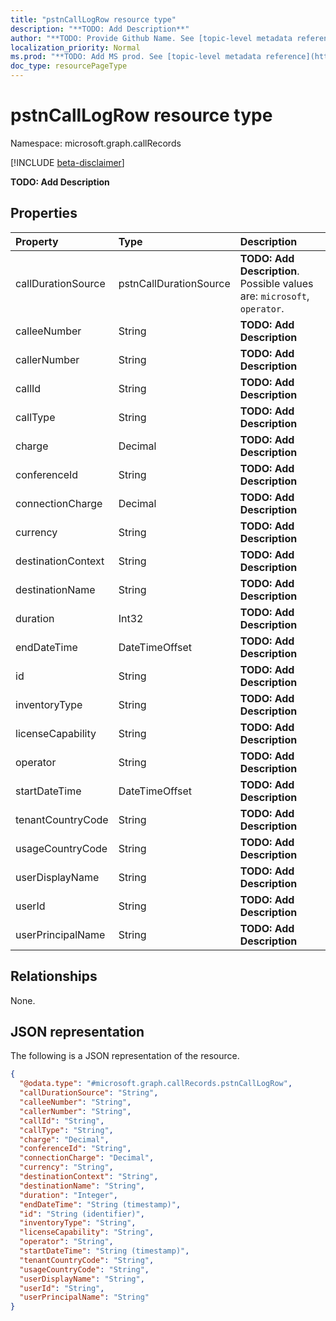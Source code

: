 ```yaml
---
title: "pstnCallLogRow resource type"
description: "**TODO: Add Description**"
author: "**TODO: Provide Github Name. See [topic-level metadata reference](https://msgo.azurewebsites.net/add/document/guidelines/metadata.html#topic-level-metadata)**"
localization_priority: Normal
ms.prod: "**TODO: Add MS prod. See [topic-level metadata reference](https://msgo.azurewebsites.net/add/document/guidelines/metadata.html#topic-level-metadata)**"
doc_type: resourcePageType
---
```


# pstnCallLogRow resource type

Namespace: microsoft.graph.callRecords

[!INCLUDE [beta-disclaimer](../../includes/beta-disclaimer.md)]

**TODO: Add Description**

## Properties
|Property|Type|Description|
|:---|:---|:---|
|callDurationSource|pstnCallDurationSource|**TODO: Add Description**. Possible values are: `microsoft`, `operator`.|
|calleeNumber|String|**TODO: Add Description**|
|callerNumber|String|**TODO: Add Description**|
|callId|String|**TODO: Add Description**|
|callType|String|**TODO: Add Description**|
|charge|Decimal|**TODO: Add Description**|
|conferenceId|String|**TODO: Add Description**|
|connectionCharge|Decimal|**TODO: Add Description**|
|currency|String|**TODO: Add Description**|
|destinationContext|String|**TODO: Add Description**|
|destinationName|String|**TODO: Add Description**|
|duration|Int32|**TODO: Add Description**|
|endDateTime|DateTimeOffset|**TODO: Add Description**|
|id|String|**TODO: Add Description**|
|inventoryType|String|**TODO: Add Description**|
|licenseCapability|String|**TODO: Add Description**|
|operator|String|**TODO: Add Description**|
|startDateTime|DateTimeOffset|**TODO: Add Description**|
|tenantCountryCode|String|**TODO: Add Description**|
|usageCountryCode|String|**TODO: Add Description**|
|userDisplayName|String|**TODO: Add Description**|
|userId|String|**TODO: Add Description**|
|userPrincipalName|String|**TODO: Add Description**|

## Relationships
None.

## JSON representation
The following is a JSON representation of the resource.
<!-- {
  "blockType": "resource",
  "@odata.type": "microsoft.graph.callRecords.pstnCallLogRow"
}
-->
``` json
{
  "@odata.type": "#microsoft.graph.callRecords.pstnCallLogRow",
  "callDurationSource": "String",
  "calleeNumber": "String",
  "callerNumber": "String",
  "callId": "String",
  "callType": "String",
  "charge": "Decimal",
  "conferenceId": "String",
  "connectionCharge": "Decimal",
  "currency": "String",
  "destinationContext": "String",
  "destinationName": "String",
  "duration": "Integer",
  "endDateTime": "String (timestamp)",
  "id": "String (identifier)",
  "inventoryType": "String",
  "licenseCapability": "String",
  "operator": "String",
  "startDateTime": "String (timestamp)",
  "tenantCountryCode": "String",
  "usageCountryCode": "String",
  "userDisplayName": "String",
  "userId": "String",
  "userPrincipalName": "String"
}
```

